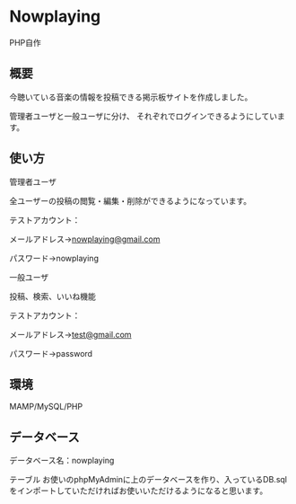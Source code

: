 # Nowplaying
PHP自作

## 概要
今聴いている音楽の情報を投稿できる掲示板サイトを作成しました。

管理者ユーザと一般ユーザに分け、
それぞれでログインできるようにしています。



## 使い方
管理者ユーザ

全ユーザーの投稿の閲覧・編集・削除ができるようになっています。

テストアカウント：

メールアドレス→nowplaying@gmail.com

パスワード→nowplaying

一般ユーザ

投稿、検索、いいね機能

テストアカウント：

メールアドレス→test@gmail.com

パスワード→password

## 環境
MAMP/MySQL/PHP


## データベース

データベース名：nowplaying

テーブル
お使いのphpMyAdminに上のデータベースを作り、入っているDB.sqlをインポートしていただければお使いいただけるようになると思います。
